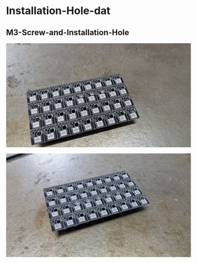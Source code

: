 
# Installation-Hole-dat

## M3-Screw-and-Installation-Hole 


![](2025-01-02-15-58-41.png)

![](2025-01-02-15-58-48.png)
